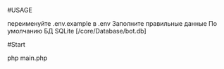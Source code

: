 #USAGE

переименуйте .env.example в .env
Заполните правильные данные
По умолчанию БД SQLite [/core/Database/bot.db]

#Start

php main.php
